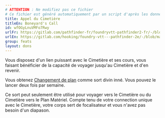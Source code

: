 ```yaml
---
# ATTENTION : Ne modifiez pas ce fichier
# Ce fichier est généré automatiquement par un script d'après les données du module Foundry VTT officiel et de sa traduction
title: Appel du Cimetière
titleEn: Boneyard's Call
id: wfOGyLnuVMFo7Rwy
urlFr: https://gitlab.com/pathfinder-fr/foundryvtt-pathfinder2-fr/-/blob/master/data/feats/wfOGyLnuVMFo7Rwy.htm
urlEn: https://gitlab.com/hooking/foundry-vtt---pathfinder-2e/-/blob/master/packs/data/feats.db/boneyard-s-call.json
group: feats
layout: dons
---
```

Vous disposez d'un lien puissant avec le Cimetière et ses cours, vous faisant bénéficier de la capacité de voyager jusqu'au Cimetière et d'en revenir.

Vous obtenez [Changement de plan](../spells/changement-de-plan.md) comme sort divin inné. Vous pouvez le lancer deux fois par semaine.

Ce sort peut seulement être utilisé pour voyager vers le Cimetière ou du Cimetière vers le Plan Matériel. Compte tenu de votre connection unique avec le Cimetière, votre corps sert de focalisateur et vous n'avez pas besoin d'un diapason.


